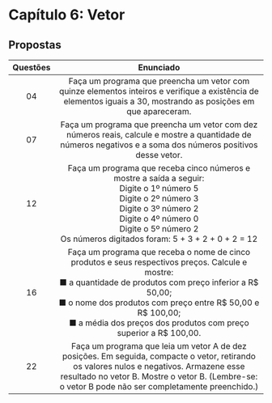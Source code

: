 # Capítulo 6: Vetor

## Propostas

Questões | Enunciado
:---------: | :------:
04 | Faça um programa que preencha um vetor com quinze elementos inteiros e verifique a existência de elementos iguais a 30, mostrando as posições em que apareceram.
07 | Faça um programa que preencha um vetor com dez números reais, calcule e mostre a quantidade de números negativos e a soma dos números positivos desse vetor.
12 | Faça um programa que receba cinco números e mostre a saída a seguir: <br /> Digite o 1º número 5 <br /> Digite o 2º número 3 <br /> Digite o 3º número 2 <br /> Digite o 4º número 0 <br /> Digite o 5º número 2 <br /> Os números digitados foram: 5 + 3 + 2 + 0 + 2 = 12
16 | Faça um programa que receba o nome de cinco produtos e seus respectivos preços. Calcule e mostre: <br /> ■ a quantidade de produtos com preço inferior a R$ 50,00; <br /> ■ o nome dos produtos com preço entre R$ 50,00 e R$ 100,00; <br /> ■ a média dos preços dos produtos com preço superior a R$ 100,00.
22 | Faça um programa que leia um vetor A de dez posições. Em seguida, compacte o vetor, retirando os valores nulos e negativos. Armazene esse resultado no vetor B. Mostre o vetor B. (Lembre-se: o vetor B pode não ser completamente preenchido.)
